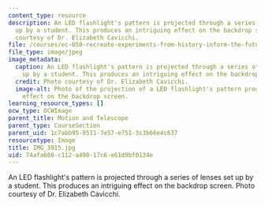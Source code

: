 ```yaml
---
content_type: resource
description: An LED flashlight's pattern is projected through a series of lenses set
  up by a student. This produces an intriguing effect on the backdrop screen. Photo
  courtesy of Dr. Elizabeth Cavicchi.
file: /courses/ec-050-recreate-experiments-from-history-inform-the-future-from-the-past-galileo-january-iap-2010/74afa608c112a49017c6e61d9bf0134e_IMG_3915.jpg
file_type: image/jpeg
image_metadata:
  caption: An LED flashlight's pattern is projected through a series of lenses set
    up by a student. This produces an intriguing effect on the backdrop screen.
  credit: Photo courtesy of Dr. Elizabeth Cavicchi.
  image-alt: Photo of the projection of a LED flashlight's pattern producing an intriguing
    effect on the backdrop screen.
learning_resource_types: []
ocw_type: OCWImage
parent_title: Motion and Telescope
parent_type: CourseSection
parent_uid: 1c7abb95-9511-7e57-e751-3c3b66e4c637
resourcetype: Image
title: IMG_3915.jpg
uid: 74afa608-c112-a490-17c6-e61d9bf0134e
---
```

An LED flashlight's pattern is projected through a series of lenses set up by a student. This produces an intriguing effect on the backdrop screen. Photo courtesy of Dr. Elizabeth Cavicchi.